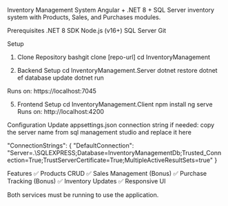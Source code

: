 Inventory Management System
Angular + .NET 8 + SQL Server inventory system with Products, Sales, and Purchases modules.

Prerequisites
.NET 8 SDK
Node.js (v16+)
SQL Server
Git

Setup
1. Clone Repository
bashgit clone [repo-url]
cd InventoryManagement

3. Backend Setup
cd InventoryManagement.Server
dotnet restore
dotnet ef database update
dotnet run

Runs on: https://localhost:7045

5. Frontend Setup
cd InventoryManagement.Client
npm install
ng serve
Runs on: http://localhost:4200

Configuration
Update appsettings.json connection string if needed:
copy the server name from sql management studio and replace it here

"ConnectionStrings": {
  "DefaultConnection": "Server=.\\SQLEXPRESS;Database=InventoryManagementDb;Trusted_Connection=True;TrustServerCertificate=True;MultipleActiveResultSets=true"
}

Features
✅ Products CRUD
✅ Sales Management (Bonus)
✅ Purchase Tracking (Bonus)
✅ Inventory Updates
✅ Responsive UI

Both services must be running to use the application.
